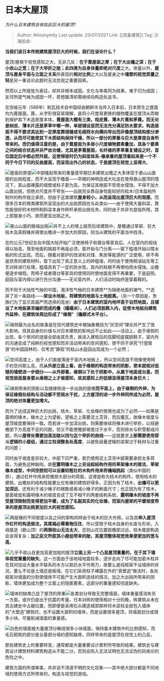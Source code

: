 # 日本大屋顶
*为什么日本建筑会有如此巨大的屋顶?*

> Author: #Anonymity
> Last update: *23/07/2021*
> Link: [[具象建筑]]
> Tag:
> 沙海拾金:

**当我们谈日本传统建筑屋顶巨大的时候，我们在谈论什么？**

屋顶/屋根于视觉感知之大，无非几处：**在于葺屋面之厚；在于大出檐之深；在于小收山之宽；在于大举折之陡；**此四类为自身体量即**绝对尺度**之大。体量以外，**屋顶与屋身平面与立面之关系**所表现的**相对比例**之大以及屋身之中**墙壁的视觉质量之轻**是另一重谈论此题时无法忽视之重要因素。

然而以上所提皆为表征，却并非根本成因。文化与审美同为结果，难于归为成因；友邻所提气候为成因一环，若想厘清却需继续向构造处追寻。

在崇峻元年（588年）制瓦技术自中国经由朝鲜半岛传入日本前，日本原生之屋面均为葺屋面。葺，从字形很容易理解，是将小尺度易更换的植物覆盖在屋顶从而做到保护其下木造房屋本体。**葺屋面大概有三类，桧皮葺、薄木片葺和茅葺。而无论是树皮、薄木片还是茅草中哪一种，单层铺设显然无法充分满足防水要求，构造层面不得不要求其达到一定厚度靠错缝或毛细将水向横向导出而非像屋顶结构部分渗透，从而尽可能使其下木质结构保持干燥，所以一部分的厚重与巨大是厚度自身所带来的。**而仍值得注意的是，由于葺屋面为多层小尺度植物要素叠加，其各个要素之间的结合状态并非严丝合缝，尤其是茅葺屋面，长纤维的茅草重复铺设之时，**首位固定后中部必然外鼓**，这使得彼时仍为斜梁体系-椽承重的屋顶看起来是一个不同于今日下凹的反曲屋面，而呈现出外凸的状态，于是**屋顶在视觉上显得大**。

![](https://pic4.zhimg.com/50/v2-153112212b469ec3a3a5f3d404be93c3_hd.jpg?source=1940ef5c)屋面的厚度![](https://pic1.zhimg.com/50/v2-ae5514fff0ae6ee81e3c6fcf403f393b_hd.jpg?source=1940ef5c)中部隆起带来的重量感早期日本建筑出檐之大多体现于悬山山面檩的出挑程度，而不大呈现于檐面——早期的神明造或大社造在使用悬山屋顶的情况下，其山面裸露的墙壁或柱子更为高，为保证其根部不受雨水侵蚀，不得不加大山面出挑，但绝对尺度并不夸张——出挑完全靠自身性能较好的桧木/日本扁柏所制作的构件独立承担，但由于这类建筑**屋身较小，从而呈现出屋顶巨大的观感**。而很多日本的塔类建筑所呈现出的大出挑原因也与此类似——由于使用大量斜梁，靠性能很好的木材所制斜梁本身作秤杆承担出挑任务，同时由于并非为登临所用，其上部屋身小巧，故而更显出挑之大。

![](https://pic4.zhimg.com/50/v2-b5109ccc4a908e84330b896f747f545d_hd.jpg?source=1940ef5c)悬山山面的檩端出挑![](https://pic4.zhimg.com/50/v2-3e8906acb68ffda754424887f9e77bb7_hd.jpg?source=1940ef5c)并不上人的塔上层而后续建筑中，屋檐通过草架、巨大桔木及真假椽并用使出檐进一步加大的原因，则当从建筑的平面当中找寻。

在约公元7世纪左右中国大陆开始广泛使用椅子和寝台等家具后，人在室内的视线得以抬高，落至地面的隔扇不再是必须，窗开始与门分离——窗下槛墙开始以障水板的形式出现。而后，随着对窑炉的改进和对煤、焦炭等能源的广泛使用，砖不再是昂贵的建筑材料，窗下出现了真正意义上的砖槛墙，同时由于使用桐油钻生等工艺对砖进行处理，槛墙具有了一定的防水性，其内的柱根不再惧怕雨水侵蚀，出檐便逐步缩短。而椅子或者寝台等家具的使用同时使地面变得不再重要，于是庭院、庭园与室内得以进行充分沟通——无论室内外，人们活动时始终是穿着鞋的。

而不同于大陆性气候的中国，海洋性气候的日本建筑**为隔绝地面的潮气，**选择了另一条路线——**架设木地板，将建筑的地面与土地脱离。**（另一个原因是，贵族们为了显示其威严而选择的高坐）**由于日本建筑的室内地坪高于自然地面，且铺设了木地板甚至编织而成的叠（榻榻米），人们必须脱鞋入内，促使木地板向建筑外延伸，在建筑体周边形成了“缘侧”（檐廊式木平台）。**

![](https://pic2.zhimg.com/50/v2-d397a87841268015d5ac8dff92a8904e_hd.jpg?source=1940ef5c)缘侧最为出名的故事是在现代建筑史中被抽象概括为“灰空间”理论并产生了很大影响，但其自身的价值与对日本建筑的影响远不止如此——活动上，由于缘侧的出现，各个房间的连接全部由其负责，故进入建筑后的双脚彻底摆脱鞋子，室内外的沟通变成了纯粹的视觉感知而非活动带来的空间感知，使不同于讲究“行望居游”的中国园林的、仅考虑“静观”的枯山水庭园出现成为一个必然；

![](https://pic1.zhimg.com/50/v2-e0b6d83a2254f36fbbd9c6f3a8074996_hd.jpg?source=1940ef5c)空间高度上，由于人们直接落座于室内木地板上，所以空间高度不用像使用椅子的空间那么高，而**从外部立面上看，由于缘侧的构造带来的阴影，使本就相对低矮的墙壁进一步细分——从外部看，缘侧以下处于阴影中，从属于地面或台基，而视觉层面屋身要从缘侧之上才被感知，故其感知上的低矮显得屋顶本身巨大；**

![](https://pic2.zhimg.com/50/v2-d4ffbfd6abe6c94d38811411fb7be417_hd.jpg?source=1940ef5c)缘侧带来的阴影以及随缘侧进一步出挑的屋檐**而平面上，由于缘侧的外伸，为保证缘侧处结构与活动都不受雨水干扰，上方屋顶的进一步外伸同样成为必然，屋顶的绝对体量更加增大。**

而为了达成这种巨大的出挑，桔木、草架、化妆椽的使用也成为了必然——如果是露明的椽木，椽木之上为望板，望板之上需要泥土苫背，而后覆瓦，故椽木坡度与屋顶坡度要保持一致。而若进一步加深出挑，则需要继续将椽木进行举折，以规避檐部下方高度不足的问题，但又不能使檐部坡度过于水平，否则排水与积雪都成问题，所以**屋脊处需要加高加陡以找匀这个举折的曲线**——这就要求**上部需要使用穿斗逻辑的小屋组，通过立柱调整各处高度**，以避免层叠逻辑的梁架过于耗材与过重的问题；

同时由于坡度差异较大，中部下凹严重，若仍使用泥土苫背中部需要承担太多荷载，为避免这种缺陷，故**在露明椽木之上另设起结构作用的草架椽木的做法**。**草架椽木成型，中间空腔则可以设置较粗壮的木构件用来将檐端挑起**（类似中国的 昂），通过杠杆作用承担檐部大部分的荷载，这便是称为桔木的构件。使用桔木的建筑，出檐处的结构性能要比仅有椽的建筑好得多。正因为有了桔木，**出檐可以更加深远**，还有利于减少椽子的根数或者减小椽子的断面尺寸；也正因为有了桔木，屋面坡度和露明椽木的坡度变成了互不相干的两套结构系统，**露明椽木的坡度不再受屋顶限制而变得更加平缓，成为了名副其实的化妆椽，而室内屋架的平缓坡度带来的是屋顶出挑更加巨大的视觉感知。**

![](https://pic1.zhimg.com/50/v2-e42272b368aeb4428ffb5dd2dc155869_hd.jpg?source=1940ef5c)两层椽的不同坡度以及之间的架构同样由于桔木的巨大作用，以及其**伸入屋顶作杠杆的构造做法，其尾端必需重物压住**，所以受限于桔木自身的长度与形状，入母屋造（歇山顶）的**两侧收山无法太大**，否则山花位置距檐部过远，桔木尾部构造会变得复杂；**加之前文所叙其小屋组带来的陡，其屋顶整体视觉效果便更加的宽与高**。

![](https://pic4.zhimg.com/50/v2-03d976ec2b45634c93efb736d6c8d2e2_hd.jpg?source=1940ef5c)几乎不收山且更加高更加陡的屋顶**立面上另一个凸显屋顶重量的，在于其下墙体视觉重量的缺失**。这一方面由于该地域地震较多，逐步走向了尽可能加密木柱并在其间加设大量水平联系的木方以抵抗水平作用力，故要么是纯框架不设墙体的状况，要么不论是土墙还是板墙，在它们采用柱子裸露在外的“真壁造”做法时，各处框架对墙面的分割使墙体不可能产生大面积连续的情况，加之大出挑所带来的阴影，墙体更加成为整个立面上的隐匿要素，这部分的重量感知彻底缺失。

![](https://pic1.zhimg.com/50/v2-036a0a758e1600999ad91746a045d21e_hd.jpg?source=1940ef5c)墙体的缺席凸显了屋顶的厚重![](https://pic4.zhimg.com/50/v2-bb0a14c2ba7a217c8b5eded41ff6f82f_hd.jpg?source=1940ef5c)各类划分导致无完整墙面，墙体重量感消失另一方面，或许仍是出于抗震的考量，日本对砖的使用相对十分的晚，砖建筑从未在其古建史中占据位置，而即便是采用石头建造城郭那样将木梁柱全部包入墙体的“大壁造”建筑时，也不设置大面积的墙体，而是设置很多屋顶，将墙面划分成很多小块，尽量削减墙面的重量感。

![](https://pic2.zhimg.com/50/v2-ac6888b90d5c804476db424c431b8dc6_hd.jpg?source=1940ef5c)白色的墙面被大量屋顶分解成很多小块墙面，保持着木建筑中的比例感知，而毛石砌筑的部分是台基部分墙的感知缺席，同样带来的是屋顶在视觉上的凸显。

那些建筑史上的重要转变，通常都是大量重要设计累积所导致的结果。建筑史与建筑设计建筑材料建筑构造从不能二分，否则会陷入无法证明也无法证伪的风格论的危险之中。

建筑方面的所谓审美，并非说不清道不明的文化现象——其中绝大部分都是不同地域的使用方式所带来的，构造与视觉的游戏。
